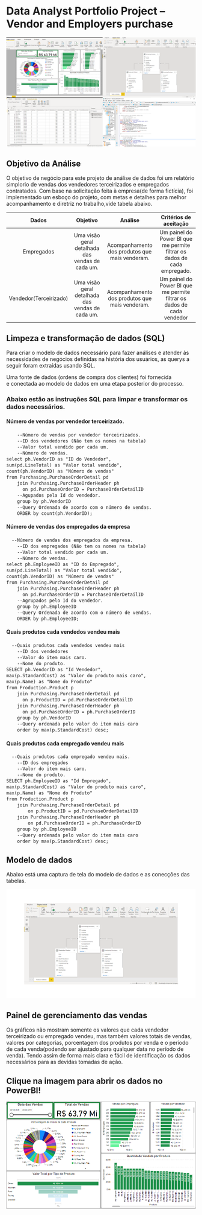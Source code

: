 # Data Analyst Portfolio Project – Vendor and Employers purchase

![imagem_dados](https://github.com/djalmarodriguess/Data_Analystic_Project/blob/main/Imagem_informa%C3%A7%C3%B5es.png)

## Objetivo da Análise

O objetivo de negócio para este projeto de análise de dados foi um relatório simplorio de vendas dos vendedores terceirizados e empregados contratados.
Com base na solicitação feita à empresa(de forma fictícia), foi implementado um esboço do projeto, com metas e detalhes para melhor acompanhamento 
e diretriz no trabalho,vide tabela abaixo.


|Dados | Objetivo | Análise | Critérios de aceitação|
| :--: |     :--: |    :--: |                  :--: |
|Empregados|Uma visão geral detalhada das vendas de cada um.|Acompanhamento dos produtos que mais venderam.|Um painel do Power BI que me permite filtrar os dados de cada empregado.
|Vendedor(Terceirizado)|Uma visão geral detalhada das vendas de cada um.|Acompanhamento dos produtos que mais venderam.|Um painel do Power BI que me permite filtrar os dados de cada vendedor|

## Limpeza e transformação de dados (SQL)
Para criar o modelo de dados necessário para fazer análises e 
atender às necessidades de negócios definidas na história dos usuários, 
as querys a seguir foram extraídas usando SQL.

Uma fonte de dados (ordens de compra dos clientes) foi fornecida  
e conectada ao modelo de dados em uma etapa posterior do processo.

### Abaixo estão as instruções SQL para limpar e transformar os dados necessários.

#### Número de vendas por vendedor terceirizado.
```
    --Número de vendas por vendedor terceirizados.
    --ID dos vendedores (Não tem os nomes na tabela)
    --Valor total vendido por cada um.
    --Número de vendas.
select ph.VendorID as "ID do Vendedor", 
sum(pd.LineTotal) as "Valor total vendido",
count(ph.VendorID) as "Número de vendas"
from Purchasing.PurchaseOrderDetail pd 
    join Purchasing.PurchaseOrderHeader ph
      on pd.PurchaseOrderID = PurchaseOrderDetailID
    --Agupados pela Id do vendedor.
    group by ph.VendorID 
    --Query Ordenada de acordo com o número de vendas.
    ORDER by count(ph.VendorID);
```

#### Número de vendas dos empregados da empresa
```
  --Número de vendas dos empregados da empresa.
	--ID dos empregados (Não tem os nomes na tabela)
	--Valor total vendido por cada um.
	--Número de vendas.
select ph.EmployeeID as "ID do Empregado", 
sum(pd.LineTotal) as "Valor total vendido",
count(ph.VendorID) as "Número de vendas"
from Purchasing.PurchaseOrderDetail pd 
	join Purchasing.PurchaseOrderHeader ph
	  on pd.PurchaseOrderID = PurchaseOrderDetailID
	--Agrupados pelo Id do vendedor.
	group by ph.EmployeeID 
	--Query Ordenada de acordo com o número de vendas.
	ORDER by ph.EmployeeID;
```

#### Quais produtos cada vendedos vendeu mais
```
  --Quais produtos cada vendedos vendeu mais
	--ID dos vendedores
	--Valor do item mais caro.
	--Nome do produto.
SELECT ph.VendorID as "Id Vendedor",
max(p.StandardCost) as "Valor do produto mais caro",
max(p.Name) as "Nome do Produto"
from Production.Product p 
	join Purchasing.PurchaseOrderDetail pd
	  on p.ProductID = pd.PurchaseOrderDetailID 
	join Purchasing.PurchaseOrderHeader ph
	  on pd.PurchaseOrderID = ph.PurchaseOrderID
	group by ph.VendorID
	--Query ordenada pelo valor do item mais caro
	order by max(p.StandardCost) desc;
```

#### Quais produtos cada empregado vendeu mais
```
  --Quais produtos cada empregado vendeu mais.
	--ID dos empregados
	--Valor do item mais caro.
	--Nome do produto.
SELECT ph.EmployeeID as "Id Empregado",
max(p.StandardCost) as "Valor do produto mais caro",
max(p.Name) as "Nome do Produto"
from Production.Product p 
	join Purchasing.PurchaseOrderDetail pd
		on p.ProductID = pd.PurchaseOrderDetailID 
	join Purchasing.PurchaseOrderHeader ph
		on pd.PurchaseOrderID = ph.PurchaseOrderID
	group by ph.EmployeeID 
	--Query ordenada pelo valor do item mais caro
	order by max(p.StandardCost) desc;
```

## Modelo de dados

Abaixo está uma captura de tela do modelo de dados e as conecções das tabelas.

![tabela_conectada](https://github.com/djalmarodriguess/Data_Analystic_Project/blob/main/tabelas_conectadas.png)

## Painel de gerenciamento das vendas

Os gráficos não mostram somente os valores que cada vendedor terceirizado ou empregado vendeu, 
mas também valores totais de vendas, valores por categorias, porcentagem dos produtos por venda e 
o período de cada venda(podendo ser ajustado para qualquer data no período de venda).
Tendo assim de forma mais clara e fácil de identificação os dados necessários para as devidas tomadas de ação.

## Clique na imagem para abrir os dados no PowerBI!

<p><a href="https://app.powerbi.com/view?r=eyJrIjoiZGI2MjExZTgtMDBmYy00NWIzLWIzZmUtYmQ5NGM5YTBkMzIyIiwidCI6IjQzZDMwZGIxLThkNGItNDA5Yi04ZWYzLWVlODRmZDRjZGIzOSJ9" title="Clique aqui para acessar o relatório" rel="nofollow"><img src="https://github.com/djalmarodriguess/Data_Analystic_Project/blob/main/Power%20BI.png" alt="Vendas" style="max-width: 100%;"></a></p>


